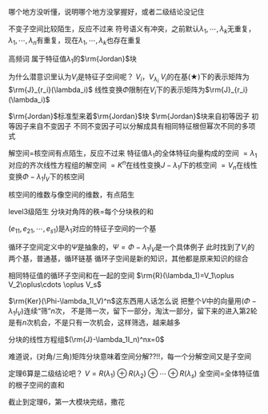 哪个地方没听懂，说明哪个地方没掌握好，或者二级结论没记住

不变子空间比较陌生，反应不过来
符号语义有冲突，之前默认$\lambda_1,\cdots,\lambda_k$无重复，$\lambda_1,\cdots,\lambda_n$有重复，现在$\lambda_1,\cdots,\lambda_k$也存在重复

高频词
属于特征值$\lambda_1$的$\rm{Jordan}$块

为什么潜意识里认为$V_i$是特征子空间呢？
$V_i$，$V_{\lambda_i}$
$V_i$的在基$(\bigstar)$下的表示矩阵为$\rm{J}_{r_i}(\lambda_i)$
线性变换$\Phi$限制在$V_i$下的表示矩阵为$\rm{J}_{r_i}(\lambda_i)$

$\rm{Jordan}$标准型来着$\rm{Jordan}$块
$\rm{Jordan}$块来自初等因子
初等因子来自不变因子
不同不变因子可以分解成具有相同特征根但幂次不同的多项式

解空间$=$核空间有点陌生，反应不过来
特征值$\lambda_1$的全体特征向量构成的空间
$=\lambda_1$对应的齐次线性方程组的解空间
$=K^n$在线性变换$J-\lambda_1I$下的核空间
$=V_n$在线性变换$\Phi-\lambda_1I_V$下的核空间

核空间的维数与像空间的维数，有点陌生

level3级陌生
分块对角阵的秩=每个分块秩的和

$(e_{11},e_{21},\cdots,e_{s1})$是$\lambda_1$对应的特征子空间的一个基

循环子空间定义中的$\Psi$是抽象的，$\Psi=\Phi-\lambda_1I_V$是一个具体例子
此时找到了$V_i$的两个基，普通基，循环链基
循环子空间是新的知识，其他都是原来知识的综合

相同特征值的循环子空间和在一起的空间
$\rm{R}(\lambda_1)=V_1\oplus V_2\oplus\cdots \oplus V_s$

$\rm{Ker}(\Phi-\lambda_1I_V)^n$这东西用人话怎么说
把整个$V$中的向量用$(\Phi-\lambda_1I_V)$连续“筛”$n$次，
不是筛一次，留下一部分，淘汰一部分，留下来的进入第2轮
是有$n$次机会，不是只有一次机会，这样筛选，越来越多

分块的线性方程组$(\rm{J}-\lambda_1I_n)^nx=0$

难道说，(对角/三角)矩阵分块意味着空间分解??!!，每一个分解空间又是子空间

定理6算是二级结论吧？
$V=R(\lambda_1)\oplus R(\lambda_2)\oplus \cdots \oplus R(\lambda_s)$
全空间$=$全体特征值的根子空间的直和

截止到定理6，第一大模块完结，撒花
